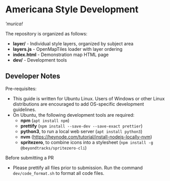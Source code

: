 # Americana Style Development

_'murica!_

The repository is organized as follows:

- **layer/** - Individual style layers, organized by subject area
- **layers.js** - OpenMapTiles loader with layer ordering
- **index.html** - Demonstration map HTML page
- **dev/** - Development tools

## Developer Notes

Pre-requisites:

- This guide is written for Ubuntu Linux. Users of Windows or other Linux distributions are encouraged to add OS-specific development guidelines.
- On Ubuntu, the following development tools are required:
  - **npm** (`apt install npm`)
  - **prettify** (`npm install --save-dev --save-exact prettier`)
  - **python3**, to run a local web server (`apt install python3`)
  - **nvm** (https://heynode.com/tutorial/install-nodejs-locally-nvm)
  - **spritezero**, to combine icons into a stylesheet (`npm install -g @beyondtracks/spritezero-cli`)

Before submitting a PR

- Please prettify all files prior to submission. Run the command `dev/code_format.sh` to format all code files.
